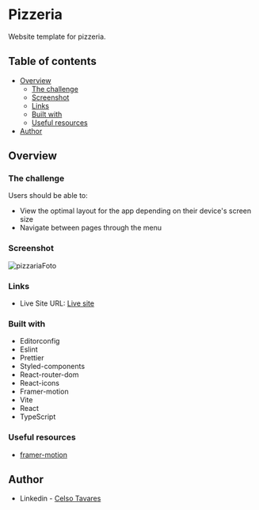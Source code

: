 # Pizzeria

Website template for pizzeria.

## Table of contents

- [Overview](#overview)
  - [The challenge](#the-challenge)
  - [Screenshot](#screenshot)
  - [Links](#links)
  - [Built with](#built-with)
  - [Useful resources](#useful-resources)
- [Author](#author)

## Overview

### The challenge

Users should be able to:

- View the optimal layout for the app depending on their device's screen size
- Navigate between pages through the menu

### Screenshot

![pizzariaFoto](https://user-images.githubusercontent.com/109553661/210371122-8fb4519f-01c5-41bd-9dca-52c986402354.PNG)

### Links

- Live Site URL: [Live site](https://pizzaria-flax-omega.vercel.app/)

### Built with

- Editorconfig
- Eslint
- Prettier
- Styled-components
- React-router-dom
- React-icons
- Framer-motion
- Vite
- React
- TypeScript

### Useful resources

- [framer-motion](https://www.framer.com/docs/component/?utm_source=google&utm_medium=adwords&utm_campaign=TW-WW-All-GS-UA-Traffic-20190326-Brand.Bmm_)

## Author

- Linkedin - [Celso Tavares](https://www.linkedin.com/in/celsotavaresjunior/)
